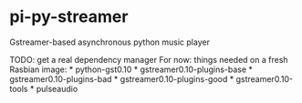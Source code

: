 # pi-py-streamer
Gstreamer-based asynchronous python music player

TODO: get a real dependency manager
For now: things needed on a fresh Rasbian image:
    * python-gst0.10
    * gstreamer0.10-plugins-base
    * gstreamer0.10-plugins-bad
    * gstreamer0.10-plugins-good
    * gstreamer0.10-tools
    * pulseaudio
